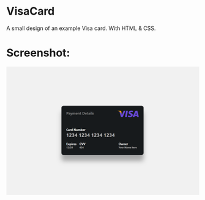 # VisaCard

A small design of an example Visa card. With HTML & CSS. 

# Screenshot:

![screenshot](Screenshot.png)
